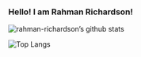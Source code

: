 ### Hello! I am Rahman Richardson!

![rahman-richardson’s github stats](https://github-readme-stats.vercel.app/api?username=rahman-richardson&count_private=true&show_icons=true&hide_title=true&hide_border=true&include_all_commits=true)

![Top Langs](https://github-readme-stats.vercel.app/api/top-langs/?username=rahman-richardson&langs_count=10&hide_border=true)
